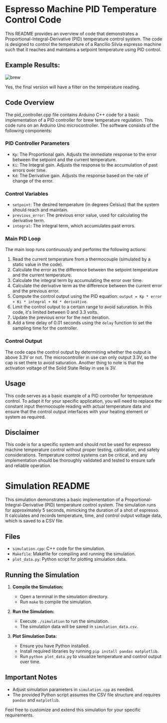 # Espresso Machine PID Temperature Control Code

This README provides an overview of code that demonstrates a Proportional-Integral-Derivative (PID) temperature control system. The code is designed to control the temperature of a Rancilio Silvia espresso machine such that it reaches and maintains a setpoint temperature using PID control.

## Example Results:

![brew](https://github.com/Natsoulas/espresso-pid/assets/95187192/4a6268e7-6a7b-4db8-8dcb-680b6ea72a48)

Yes, the final version will have a filter on the temperature reading.

## Code Overview

The pid_controller.cpp file contains Arduino C++ code for a basic implementation of a PID controller for brew temperature regulation. This code runs on an Arduino Uno microcontroller. The software consists of the following components:

### PID Controller Parameters

- `Kp`: The Proportional gain. Adjusts the immediate response to the error between the setpoint and the current temperature.
- `Ki`: The Integral gain. Adjusts the response to the accumulation of past errors over time.
- `Kd`: The Derivative gain. Adjusts the response based on the rate of change of the error.

### Control Variables

- `setpoint`: The desired temperature (in degrees Celsius) that the system should reach and maintain.
- `previous_error`: The previous error value, used for calculating the derivative term.
- `integral`: The integral term, which accumulates past errors.

### Main PID Loop

The main loop runs continuously and performs the following actions:

1. Read the current temperature from a thermocouple (simulated by a static value in the code).
2. Calculate the error as the difference between the setpoint temperature and the current temperature.
3. Calculate the integral term by accumulating the error over time.
4. Calculate the derivative term as the difference between the current error and the previous error.
5. Compute the control output using the PID equation: `output = Kp * error + Ki * integral + Kd * derivative`.
6. Limit the control output to a certain range to avoid saturation. In this code, it's limited between 0 and 3.3 volts.
7. Update the previous error for the next iteration.
8. Add a time delay of 0.01 seconds using the `delay` function to set the sampling time for the controller.

### Control Output

The code caps the control output by determining whether the output is above 3.3V or not. The microcontroller in use can only output 3.3V, so the cap is set there to avoid saturation. Another thing to note is that the activation voltage of the Solid State Relay in use is 3V.

## Usage

This code serves as a basic example of a PID controller for temperature control. To adapt it for your specific application, you will need to replace the constant input thermocouple reading with actual temperature data and ensure that the control output interfaces with your heating element or system as required.

## Disclaimer

This code is for a specific system and should not be used for espresso machine temperature control without proper testing, calibration, and safety considerations. Temperature control systems can be critical, and any implementation should be thoroughly validated and tested to ensure safe and reliable operation.

# Simulation README

This simulation demonstrates a basic implementation of a Proportional-Integral-Derivative (PID) temperature control system. The simulation runs for approximately 5 seconds, mimicking the duration of a shot of espresso. It calculates and records temperature, time, and control output voltage data, which is saved to a CSV file.

## Files

- `simulation.cpp`: C++ code for the simulation.
- `Makefile`: Makefile for compiling and running the simulation.
- `plot_data.py`: Python script for plotting simulation data.

## Running the Simulation

1. **Compile the Simulation:**
   - Open a terminal in the simulation directory.
   - Run `make` to compile the simulation.

2. **Run the Simulation:**
   - Execute `./simulation` to run the simulation.
   - The simulation data will be saved in `simulation_data.csv`.

3. **Plot Simulation Data:**
   - Ensure you have Python installed.
   - Install required libraries by running `pip install pandas matplotlib`.
   - Run `python plot_data.py` to visualize temperature and control output over time.

## Important Notes

- Adjust simulation parameters in `simulation.cpp` as needed.
- The provided Python script assumes the CSV file structure and requires `pandas` and `matplotlib`.

Feel free to customize and extend this simulation for your specific requirements.
